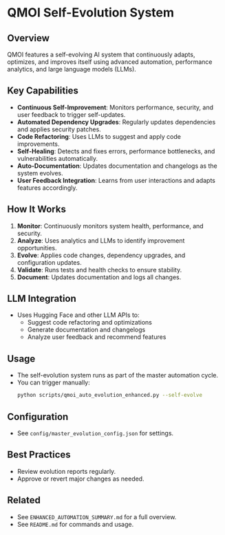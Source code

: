 # QMOI Self-Evolution System

## Overview

QMOI features a self-evolving AI system that continuously adapts, optimizes, and improves itself using advanced automation, performance analytics, and large language models (LLMs).

## Key Capabilities

- **Continuous Self-Improvement**: Monitors performance, security, and user feedback to trigger self-updates.
- **Automated Dependency Upgrades**: Regularly updates dependencies and applies security patches.
- **Code Refactoring**: Uses LLMs to suggest and apply code improvements.
- **Self-Healing**: Detects and fixes errors, performance bottlenecks, and vulnerabilities automatically.
- **Auto-Documentation**: Updates documentation and changelogs as the system evolves.
- **User Feedback Integration**: Learns from user interactions and adapts features accordingly.

## How It Works

1. **Monitor**: Continuously monitors system health, performance, and security.
2. **Analyze**: Uses analytics and LLMs to identify improvement opportunities.
3. **Evolve**: Applies code changes, dependency upgrades, and configuration updates.
4. **Validate**: Runs tests and health checks to ensure stability.
5. **Document**: Updates documentation and logs all changes.

## LLM Integration

- Uses Hugging Face and other LLM APIs to:
  - Suggest code refactoring and optimizations
  - Generate documentation and changelogs
  - Analyze user feedback and recommend features

## Usage

- The self-evolution system runs as part of the master automation cycle.
- You can trigger manually:
  ```bash
  python scripts/qmoi_auto_evolution_enhanced.py --self-evolve
  ```

## Configuration

- See `config/master_evolution_config.json` for settings.

## Best Practices

- Review evolution reports regularly.
- Approve or revert major changes as needed.

## Related

- See `ENHANCED_AUTOMATION_SUMMARY.md` for a full overview.
- See `README.md` for commands and usage.
